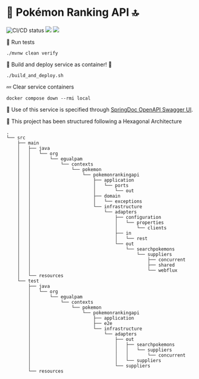# 🦆 Pokémon Ranking API 🔝

![CI/CD status](https://github.com/erickgualpa/pokemon-ranking-api/actions/workflows/main.yml/badge.svg)
[![](https://img.shields.io/badge/Spring%20Boot%20Version-3.3.2-blue)](/pom.xml)
[![](https://img.shields.io/badge/Java%20Version-21-blue)](/pom.xml)

🧪 Run tests
<br>

```shell script
./mvnw clean verify
```

🚀 Build and deploy service as container! 🐳
<br>

```shell script
./build_and_deploy.sh
```

💤 Clear service containers

```shell script
docker compose down --rmi local
``` 

🔹 Use of this service is specified through [SpringDoc OpenAPI Swagger UI](http://localhost:8080/swagger-ui/index.html).

📣 This project has been structured following a Hexagonal Architecture

[//]: # (Directory tree below was generated using 'tree -d -I target' command)

```
.
└── src
    ├── main
    │   ├── java
    │   │   └── org
    │   │       └── egualpam
    │   │           └── contexts
    │   │               └── pokemon
    │   │                   └── pokemonrankingapi
    │   │                       ├── application
    │   │                       │   └── ports
    │   │                       │       └── out
    │   │                       ├── domain
    │   │                       │   └── exceptions
    │   │                       └── infrastructure
    │   │                           └── adapters
    │   │                               ├── configuration
    │   │                               │   └── properties
    │   │                               │       └── clients
    │   │                               ├── in
    │   │                               │   └── rest
    │   │                               └── out
    │   │                                   └── searchpokemons
    │   │                                       └── suppliers
    │   │                                           ├── concurrent
    │   │                                           ├── shared
    │   │                                           └── webflux
    │   └── resources
    └── test
        ├── java
        │   └── org
        │       └── egualpam
        │           └── contexts
        │               └── pokemon
        │                   └── pokemonrankingapi
        │                       ├── application
        │                       ├── e2e
        │                       └── infrastructure
        │                           └── adapters
        │                               ├── out
        │                               │   ├── searchpokemons
        │                               │   │   └── suppliers
        │                               │   │       └── concurrent
        │                               │   └── suppliers
        │                               └── suppliers
        └── resources
```
